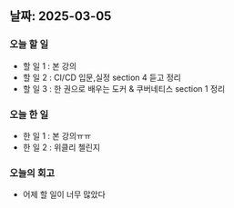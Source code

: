 ## 날짜: 2025-03-05

### 오늘 할 일
- 할 일 1 : 본 강의
- 할 일 2 : CI/CD 입문,실정 section 4 듣고 정리
- 할 일 3 : 한 권으로 배우는 도커 & 쿠버네티스 section 1 정리

### 오늘 한 일
- 한 일 1 :  본 강의ㅠㅠ
- 한 일 2 :  위클리 첼린지

### 오늘의 회고
- 어제 할 일이 너무 많았다